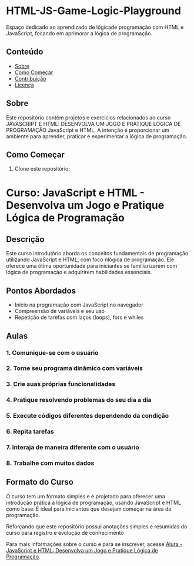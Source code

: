 # HTML-JS-Game-Logic-Playground
Espaço dedicado ao aprendizado de lógicade programação com HTML e JavaScript, focando em aprimorar a lógica de programação.

## Conteúdo

- [Sobre](#sobre)
- [Como Começar](#como-começar)
- [Contribuição](#contribuição)
- [Licença](#licença)

## Sobre

Este repositório contém projetos e exercícios relacionados ao curso JAVASCRIPT E HTML: DESENVOLVA UM JOGO E PRATIQUE LÓGICA DE PROGRAMAÇÃO JavaScript e HTML. A intenção é proporcionar um ambiente para aprender, praticar e experimentar a lógica de programação.

## Como Começar

1. Clone este repositório:


# Curso: JavaScript e HTML - Desenvolva um Jogo e Pratique Lógica de Programação

## Descrição

Este curso introdutório aborda os conceitos fundamentais de programação utilizando JavaScript e HTML, com foco nlógica de programação. Ele oferece uma ótima oportunidade para iniciantes se familiarizarem com lógica de programação e adquirirem habilidades essenciais.

## Pontos Abordados

- Início na programação com JavaScript no navegador
- Compreensão de variáveis e seu uso
- Repetição de tarefas com laços (loops), fors e whiles

## Aulas

### 1. Comunique-se com o usuário
   
### 2. Torne seu programa dinâmico com variáveis
   
### 3. Crie suas próprias funcionalidades
   
### 4. Pratique resolvendo problemas do seu dia a dia
   
### 5. Execute códigos diferentes dependendo da condição
   
### 6. Repita tarefas
   
### 7. Interaja de maneira diferente com o usuário
   
### 8. Trabalhe com muitos dados
   

## Formato do Curso

O curso tem um formato simples e é projetado para oferecer uma introdução prática à lógica de programação, usando JavaScript e HTML como base. É ideal para iniciantes que desejam começar na área de programação.

Reforçando que este repositório possui anotações simples e resumidas do curso para registro e evolução de conhecimento

Para mais informações sobre o curso e para se inscrever, acesse [Alura - JavaScript e HTML: Desenvolva um Jogo e Pratique Lógica de Programação](https://pm3.alura.com.br/course/logica-programacao-javascript-html).
